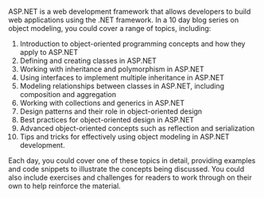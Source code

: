 ASP.NET is a web development framework that allows developers to build web applications using the .NET framework. 
In a 10 day blog series on object modeling, you could cover a range of topics, including:

1. Introduction to object-oriented programming concepts and how they apply to ASP.NET
2. Defining and creating classes in ASP.NET
3. Working with inheritance and polymorphism in ASP.NET
4. Using interfaces to implement multiple inheritance in ASP.NET
5. Modeling relationships between classes in ASP.NET, including composition and aggregation
6. Working with collections and generics in ASP.NET
7. Design patterns and their role in object-oriented design
8. Best practices for object-oriented design in ASP.NET
9. Advanced object-oriented concepts such as reflection and serialization
10. Tips and tricks for effectively using object modeling in ASP.NET development.

Each day, you could cover one of these topics in detail, providing examples and code snippets 
to illustrate the concepts being discussed. You could also include exercises and challenges for readers to 
work through on their own to help reinforce the material.
